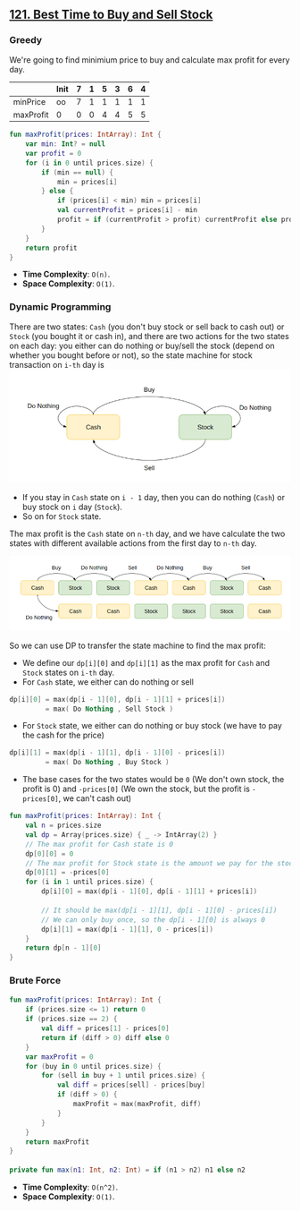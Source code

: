 ## [121. Best Time to Buy and Sell Stock](https://leetcode.com/problems/best-time-to-buy-and-sell-stock/)

### Greedy
We're going to find minimium price to buy and calculate max profit for every day.

|           | Init | 7 | 1 | 5 | 3 | 6 | 4 |
|-----------|------|---|---|---|---|---|---|
| minPrice  | oo   | 7 | 1 | 1 | 1 | 1 | 1 |
| maxProfit | 0    | 0 | 0 | 4 | 4 | 5 | 5 |

```kotlin
fun maxProfit(prices: IntArray): Int {
    var min: Int? = null
    var profit = 0
    for (i in 0 until prices.size) {
        if (min == null) {
            min = prices[i]
        } else {
            if (prices[i] < min) min = prices[i]
            val currentProfit = prices[i] - min
            profit = if (currentProfit > profit) currentProfit else profit
        }
    }
    return profit
}
```

* **Time Complexity**: `O(n)`.
* **Space Complexity**: `O(1)`.

### Dynamic Programming
There are two states: `Cash` (you don't buy stock or sell back to cash out) or `Stock` (you bought it or cash in), and there are two actions for the two states on each day: you either can do nothing or buy/sell the stock (depend on whether you bought before or not), so the state machine for stock transaction on `i-th` day is
![](../media/121.best-time-to-buy-and-sell-stock.png)

* If you stay in `Cash` state on `i - 1` day, then you can do nothing (`Cash`) or buy stock on `i` day (`Stock`).
* So on for `Stock` state.

The max profit is the `Cash` state on `n-th` day, and we have calculate the two states with different available actions from the first day to `n-th` day.

![](../media/121.best-time-to-buy-and-sell-stock2.png)

So we can use DP to transfer the state machine to find the max profit:
* We define our `dp[i][0]` and `dp[i][1]` as the max profit for `Cash` and `Stock` states on `i-th` day.
* For `Cash` state, we either can do nothing or sell 
```kotlin
dp[i][0] = max(dp[i - 1][0], dp[i - 1][1] + prices[i])
         = max( Do Nothing , Sell Stock )
```
* For `Stock` state, we either can do nothing or buy stock (we have to pay the cash for the price)
```kotlin
dp[i][1] = max(dp[i - 1][1], dp[i - 1][0] - prices[i])
         = max( Do Nothing , Buy Stock )
```
* The base cases for the two states would be `0` (We don't own stock, the profit is 0) and `-prices[0]` (We own the stock, but the profit is `-prices[0]`, we can't cash out)

```kotlin
fun maxProfit(prices: IntArray): Int {
    val n = prices.size
    val dp = Array(prices.size) { _ -> IntArray(2) }
    // The max profit for Cash state is 0
    dp[0][0] = 0
    // The max profit for Stock state is the amount we pay for the stock
    dp[0][1] = -prices[0]
    for (i in 1 until prices.size) {
        dp[i][0] = max(dp[i - 1][0], dp[i - 1][1] + prices[i])

        // It should be max(dp[i - 1][1], dp[i - 1][0] - prices[i])
        // We can only buy once, so the dp[i - 1][0] is always 0
        dp[i][1] = max(dp[i - 1][1], 0 - prices[i])
    }
    return dp[n - 1][0]
}
```

### Brute Force
```kotlin
fun maxProfit(prices: IntArray): Int {
    if (prices.size <= 1) return 0
    if (prices.size == 2) {
        val diff = prices[1] - prices[0]
        return if (diff > 0) diff else 0
    }
    var maxProfit = 0
    for (buy in 0 until prices.size) {
        for (sell in buy + 1 until prices.size) {
            val diff = prices[sell] - prices[buy]
            if (diff > 0) {
                maxProfit = max(maxProfit, diff)
            }
        }
    }       
    return maxProfit
}

private fun max(n1: Int, n2: Int) = if (n1 > n2) n1 else n2
```

* **Time Complexity**: `O(n^2)`.
* **Space Complexity**: `O(1)`.